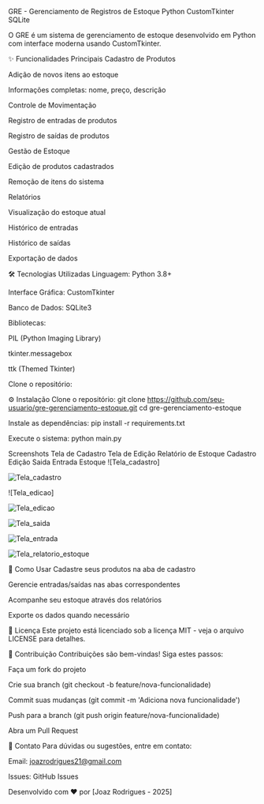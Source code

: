 GRE - Gerenciamento de Registros de Estoque
Python
CustomTkinter
SQLite

O GRE é um sistema de gerenciamento de estoque desenvolvido em Python com interface moderna usando CustomTkinter.

✨ Funcionalidades Principais
Cadastro de Produtos

Adição de novos itens ao estoque

Informações completas: nome, preço, descrição

Controle de Movimentação

Registro de entradas de produtos

Registro de saídas de produtos

Gestão de Estoque

Edição de produtos cadastrados

Remoção de itens do sistema

Relatórios

Visualização do estoque atual

Histórico de entradas

Histórico de saídas

Exportação de dados

🛠️ Tecnologias Utilizadas
Linguagem: Python 3.8+

Interface Gráfica: CustomTkinter

Banco de Dados: SQLite3

Bibliotecas:

PIL (Python Imaging Library)

tkinter.messagebox

ttk (Themed Tkinter)


Clone o repositório:

⚙️ Instalação
Clone o repositório:
git clone https://github.com/seu-usuario/gre-gerenciamento-estoque.git
cd gre-gerenciamento-estoque

Instale as dependências:
pip install -r requirements.txt

Execute o sistema:
python main.py

Screenshots
Tela de Cadastro	Tela de Edição	Relatório de Estoque
Cadastro	Edição	Saida Entrada Estoque
  ![Tela_cadastro]
<div>
  
  ![Tela_cadastro](https://github.com/user-attachments/assets/16f94a41-384a-462d-866a-961ba14bfc76)
</div>
![Tela_edicao]
<div>
  
  ![Tela_edicao](https://github.com/user-attachments/assets/a73976d0-d218-46d1-9edc-83dab39996e8)
</div>
<div>
  
  ![Tela_saida](https://github.com/user-attachments/assets/9ef58905-1a96-4da8-9d7e-fd90b6367f3d)
</div>

<div>
  
  ![Tela_entrada](https://github.com/user-attachments/assets/406d7a35-d457-4590-a75f-1641ef39752c)
</div>

<div>
  
  ![Tela_relatorio_estoque](https://github.com/user-attachments/assets/ddddd50d-2599-44bb-afd9-11aa708fdf0b)
</div>

🚀 Como Usar
Cadastre seus produtos na aba de cadastro

Gerencie entradas/saídas nas abas correspondentes

Acompanhe seu estoque através dos relatórios

Exporte os dados quando necessário

📝 Licença
Este projeto está licenciado sob a licença MIT - veja o arquivo LICENSE para detalhes.

🤝 Contribuição
Contribuições são bem-vindas! Siga estes passos:

Faça um fork do projeto

Crie sua branch (git checkout -b feature/nova-funcionalidade)

Commit suas mudanças (git commit -m 'Adiciona nova funcionalidade')

Push para a branch (git push origin feature/nova-funcionalidade)

Abra um Pull Request

📧 Contato
Para dúvidas ou sugestões, entre em contato:

Email: joazrodrigues21@gmail.com

Issues: GitHub Issues

Desenvolvido com ❤️ por [Joaz Rodrigues - 2025]
